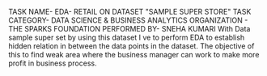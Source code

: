 TASK NAME- EDA- RETAIL ON DATASET "SAMPLE SUPER STORE" 
TASK CATEGORY- DATA SCIENCE & BUSINESS ANALYTICS ORGANIZATION - THE SPARKS FOUNDATION PERFORMED 
BY- SNEHA KUMARI
With Data sample super set by using this dataset I ve to perform EDA to establish hidden relation in between the data points in the dataset.
The objective of this to find weak area where the business manager can work to make more profit in business process.

